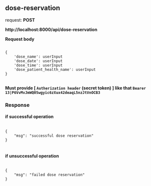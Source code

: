 ## dose-reservation

request: <strong> POST </strong>

<strong>
   http://localhost:8000/api/dose-reservation
</strong>

<strong> Request body </strong>

<pre>
<code>
{
    'dose_name': userInput
    'dose_date': userInput
    'dose_time': userInput
    'dose_patient_health_name': userInput
}
</code>
</pre>
<strong> Must provide [ <code>Autherization header</code> (secret token) ] like that <code>Bearer 13|P6VvMvJmWQ05wgyic6zXux42deaqL5nzJtVnOCB3</code> </strong>


### Response 
#### if successful operation
<pre>
<code>
{
    "msg": "successful dose reservation"
}
</code>
</pre>
#### if unsuccessful operation
<pre>
<code>
{
    "msg": "failed dose reservation"
}
</code>
</pre>
